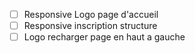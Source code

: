 - [ ] Responsive Logo page d'accueil
- [ ] Responsive inscription structure
- [ ] Logo recharger page en haut a gauche
